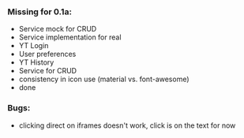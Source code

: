 ### Missing for 0.1a:    
* Service mock for CRUD   
* Service implementation for real   
* YT Login   
* User preferences
* YT History 
* Service for CRUD  
* consistency in icon use (material vs. font-awesome)   
* done   

### Bugs:
* clicking direct on iframes doesn't work, click is on the text for now